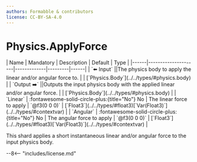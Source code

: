 ```yaml
---
authors: Formabble & contributors
license: CC-BY-SA-4.0
---
```



# Physics.ApplyForce

<div class="sh-parameters" markdown="1">
| Name | Mandatory | Description | Default | Type |
|------|---------------------|-------------|---------|------|
| `⬅️ Input` ||The physics body to apply the linear and/or angular force to. | | [`Physics.Body`](../../types/#physics.body) |
| `Output ➡️` ||Outputs the input physics body with the applied linear and/or angular force. | | [`Physics.Body`](../../types/#physics.body) |
| `Linear` | :fontawesome-solid-circle-plus:{title="No"} No  | The linear force to apply | `@f3(0 0 0)` | [`Float3`](../../types/#float3)[`Var(Float3)`](../../types/#contextvar) |
| `Angular` | :fontawesome-solid-circle-plus:{title="No"} No  | The angular force to apply | `@f3(0 0 0)` | [`Float3`](../../types/#float3)[`Var(Float3)`](../../types/#contextvar) |

</div>

This shard applies a short instantaneous linear and/or angular force to the input physics body.

--8<-- "includes/license.md"

